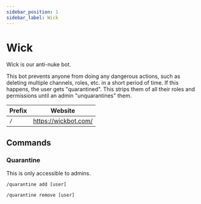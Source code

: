 ```yaml
---
sidebar_position: 1
sidebar_label: Wick
---
```


# Wick

Wick is our anti-nuke bot. 

This bot prevents anyone from doing any dangerous actions, such as deleting multiple channels, roles, etc. in a short period of time. If this happens, the user gets "quarantined". This strips them of all their roles and permissions until an admin "unquarantines" them. 

| Prefix | Website              |
| ------ | -------------------- |
| `/`    | https://wickbot.com/ |

## Commands

### Quarantine

This is only accessible to admins. 

```
/quarantine add [user]
```

```
/quarantine remove [user]
```
